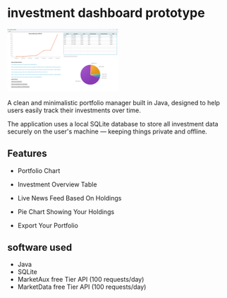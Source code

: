 # investment dashboard prototype

<img src="/IMAGES/main-dashboard.png" alt="loginpage" width="50%" height="50%">
  
A clean and minimalistic portfolio manager built in Java, designed to help users easily track their investments over time.

The application uses a local SQLite database to store all investment data securely on the user's machine — keeping things private and offline.

## Features

- Portfolio Chart
  
- Investment Overview Table  
  
- Live News Feed Based On Holdings

- Pie Chart Showing Your Holdings

- Export Your Portfolio

## software used

 * Java
 * SQLite
 * MarketAux free Tier API (100 requests/day)
 * MarketData free Tier API (100 requests/day)
